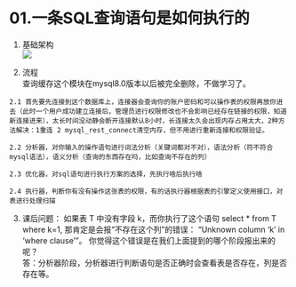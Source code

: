 <!--
 * @Author: zzzzztw
 * @Date: 2023-03-01 22:20:49
 * @LastEditors: Do not edit
 * @LastEditTime: 2023-03-28 15:42:41
 * @FilePath: /cpptest/mysql45/01基础架构.md
-->
# 01.一条SQL查询语句是如何执行的
1. 基础架构  
![](./img/01(1).png)
  

2.   流程  
查询缓存这个模块在mysql8.0版本以后被完全删除，不做学习了。  

    2.1 首先要先连接到这个数据库上，连接器会查询你的账户密码和可以操作表的权限再放你进去（此时一个用户成功建立连接后，管理员进行权限修改也不会影响已经存在链接的权限，知道新连接进来），太长时间没动静会断开连接默认8小时，长连接太久会出现内存占用太大，2种方法解决：1重连 2 mysql_rest_connect清空内存，但不用进行重新连接和权限验证。    

    2.2 分析器，对你输入的操作语句进行词法分析（关键词都对不对），语法分析（符不符合mysql语法），语义分析（查询的东西存在吗，比如查询不存在的列）  

    2.3 优化器，对sql语句进行执行方案的选择，先执行啥后执行啥  

    2.4 执行器，判断你有没有操作这张表的权限，有的话执行器根据表的引擎定义使用接口，对表进行处理扫描
3. 课后问题：
如果表 T 中没有字段 k，而你执行了这个语句 select * from T where k=1, 那肯定是会报“不存在这个列”的错误： “Unknown column ‘k’ in ‘where clause’”。 你觉得这个错误是在我们上面提到的哪个阶段报出来的呢？  
答：分析器阶段，分析器进行判断语句是否正确时会查看表是否存在，列是否存在等。